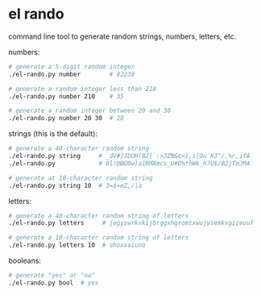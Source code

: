 el rando
========

command line tool to generate random strings, numbers, letters, etc.

numbers:

```sh
# generate a 5-digit random integer
./el-rando.py number        # 82230

# generate a random integer less than 210
./el-rando.py number 210    # 35

# generate a random integer between 20 and 30
./el-rando.py number 20 30  # 28
```

strings (this is the default):

```sh
# generate a 40-character random string
./el-rando.py string     # _dV#]JDUH(B2[`:>JZN&c<],i]Ou`KJ^/,%r,ifA
./el-rando.py            # 0l!@BO0w)a1RMXmcs_U#D%*hWk_h?U$/BZjTmJMA

# generate at 10-character random string
./el-rando.py string 10  # 3=$=eZ,/|a
```

letters:

```sh
# generate a 40-character random string of letters
./el-rando.py letters     # jegyswrkvkijbrggxhgromtxwujysemkvgiieuuf

# generate a 10-character random string of letters
./el-rando.py letters 10  # ohoxxaiuno
```

booleans:

```sh
# generate "yes" or "no"
./el-rando.py bool  # yes
```
